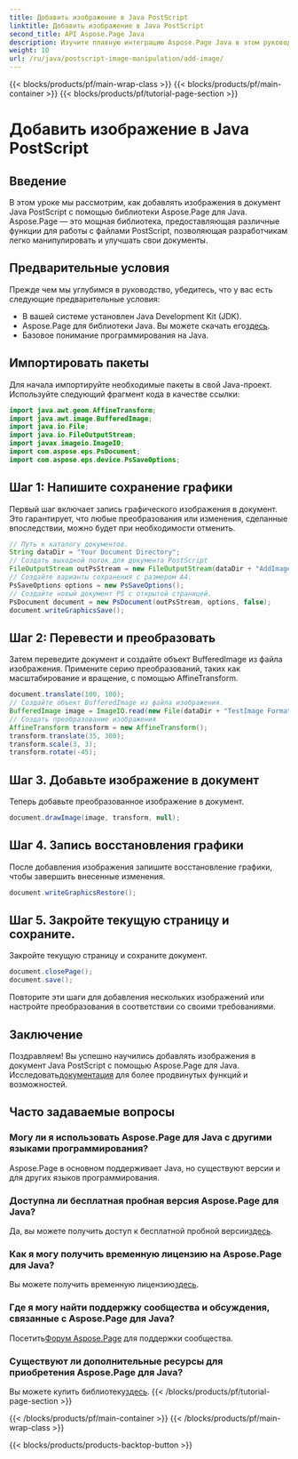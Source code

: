 ```yaml
---
title: Добавить изображение в Java PostScript
linktitle: Добавить изображение в Java PostScript
second_title: API Aspose.Page Java
description: Изучите плавную интеграцию Aspose.Page Java в этом руководстве по добавлению изображений в документы PostScript. Расширьте свои возможности манипулирования документами.
weight: 10
url: /ru/java/postscript-image-manipulation/add-image/
---
```


{{< blocks/products/pf/main-wrap-class >}}
{{< blocks/products/pf/main-container >}}
{{< blocks/products/pf/tutorial-page-section >}}

# Добавить изображение в Java PostScript

## Введение
В этом уроке мы рассмотрим, как добавлять изображения в документ Java PostScript с помощью библиотеки Aspose.Page для Java. Aspose.Page — это мощная библиотека, предоставляющая различные функции для работы с файлами PostScript, позволяющая разработчикам легко манипулировать и улучшать свои документы.
## Предварительные условия
Прежде чем мы углубимся в руководство, убедитесь, что у вас есть следующие предварительные условия:
- В вашей системе установлен Java Development Kit (JDK).
-  Aspose.Page для библиотеки Java. Вы можете скачать его[здесь](https://releases.aspose.com/page/java/).
- Базовое понимание программирования на Java.
## Импортировать пакеты
Для начала импортируйте необходимые пакеты в свой Java-проект. Используйте следующий фрагмент кода в качестве ссылки:
```java
import java.awt.geom.AffineTransform;
import java.awt.image.BufferedImage;
import java.io.File;
import java.io.FileOutputStream;
import javax.imageio.ImageIO;
import com.aspose.eps.PsDocument;
import com.aspose.eps.device.PsSaveOptions;
```
## Шаг 1: Напишите сохранение графики
Первый шаг включает запись графического изображения в документ. Это гарантирует, что любые преобразования или изменения, сделанные впоследствии, можно будет при необходимости отменить.
```java
// Путь к каталогу документов.
String dataDir = "Your Document Directory";
// Создать выходной поток для документа PostScript
FileOutputStream outPsStream = new FileOutputStream(dataDir + "AddImage_outPS.ps");
// Создайте варианты сохранения с размером А4.
PsSaveOptions options = new PsSaveOptions();
// Создайте новый документ PS с открытой страницей.
PsDocument document = new PsDocument(outPsStream, options, false);
document.writeGraphicsSave();
```
## Шаг 2: Перевести и преобразовать
Затем переведите документ и создайте объект BufferedImage из файла изображения. Примените серию преобразований, таких как масштабирование и вращение, с помощью AffineTransform.
```java
document.translate(100, 100);
// Создайте объект BufferedImage из файла изображения.
BufferedImage image = ImageIO.read(new File(dataDir + "TestImage Format24bppRgb.jpg"));
// Создать преобразование изображения
AffineTransform transform = new AffineTransform();
transform.translate(35, 300);
transform.scale(3, 3);
transform.rotate(-45);
```
## Шаг 3. Добавьте изображение в документ
Теперь добавьте преобразованное изображение в документ.
```java
document.drawImage(image, transform, null);
```
## Шаг 4. Запись восстановления графики
После добавления изображения запишите восстановление графики, чтобы завершить внесенные изменения.
```java
document.writeGraphicsRestore();
```
## Шаг 5. Закройте текущую страницу и сохраните.
Закройте текущую страницу и сохраните документ.
```java
document.closePage();
document.save();
```
Повторите эти шаги для добавления нескольких изображений или настройте преобразования в соответствии со своими требованиями.
## Заключение
 Поздравляем! Вы успешно научились добавлять изображения в документ Java PostScript с помощью Aspose.Page для Java. Исследовать[документация](https://reference.aspose.com/page/java/) для более продвинутых функций и возможностей.
## Часто задаваемые вопросы
### Могу ли я использовать Aspose.Page для Java с другими языками программирования?
Aspose.Page в основном поддерживает Java, но существуют версии и для других языков программирования.
### Доступна ли бесплатная пробная версия Aspose.Page для Java?
 Да, вы можете получить доступ к бесплатной пробной версии[здесь](https://releases.aspose.com/).
### Как я могу получить временную лицензию на Aspose.Page для Java?
 Вы можете получить временную лицензию[здесь](https://purchase.aspose.com/temporary-license/).
### Где я могу найти поддержку сообщества и обсуждения, связанные с Aspose.Page для Java?
 Посетить[Форум Aspose.Page](https://forum.aspose.com/c/page/39) для поддержки сообщества.
### Существуют ли дополнительные ресурсы для приобретения Aspose.Page для Java?
 Вы можете купить библиотеку[здесь](https://purchase.aspose.com/buy).
{{< /blocks/products/pf/tutorial-page-section >}}

{{< /blocks/products/pf/main-container >}}
{{< /blocks/products/pf/main-wrap-class >}}

{{< blocks/products/products-backtop-button >}}
